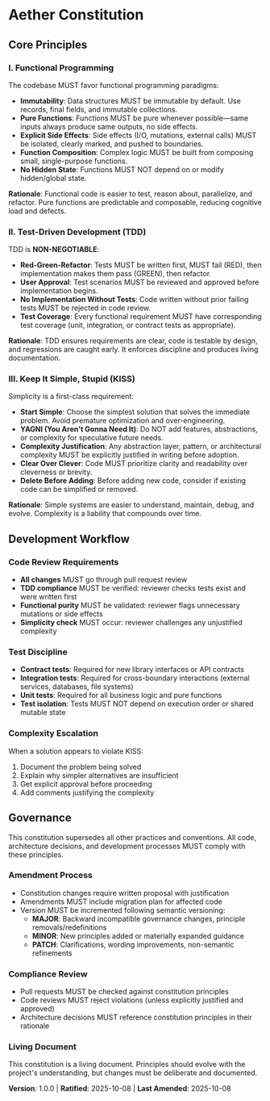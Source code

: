 <!--
SYNC IMPACT REPORT - Constitution v1.0.0
═══════════════════════════════════════════════════════════════════════

VERSION CHANGE: Initial version → 1.0.0
BUMP RATIONALE: Initial constitution ratification with three core principles

PRINCIPLES DEFINED:
  - I. Functional Programming
  - II. Test-Driven Development (TDD)
  - III. Keep It Simple, Stupid (KISS)

SECTIONS ADDED:
  - Core Principles
  - Development Workflow
  - Governance

TEMPLATES STATUS:
  ✅ plan-template.md - Constitution Check section will be populated by /speckit.plan
  ✅ spec-template.md - User scenarios and requirements align with functional, testable approach
  ✅ tasks-template.md - TDD workflow enforced (tests before implementation)
  ⚠️  commands/ directory - Does not exist yet (no updates needed)

FOLLOW-UP TODOS:
  - None (all placeholders filled)

═══════════════════════════════════════════════════════════════════════
-->

# Aether Constitution

## Core Principles

### I. Functional Programming

The codebase MUST favor functional programming paradigms:

- **Immutability**: Data structures MUST be immutable by default. Use records, final fields, and immutable collections.
- **Pure Functions**: Functions MUST be pure whenever possible—same inputs always produce same outputs, no side effects.
- **Explicit Side Effects**: Side effects (I/O, mutations, external calls) MUST be isolated, clearly marked, and pushed to boundaries.
- **Function Composition**: Complex logic MUST be built from composing small, single-purpose functions.
- **No Hidden State**: Functions MUST NOT depend on or modify hidden/global state.

**Rationale**: Functional code is easier to test, reason about, parallelize, and refactor. Pure functions are predictable and composable, reducing cognitive load and defects.

### II. Test-Driven Development (TDD)

TDD is **NON-NEGOTIABLE**:

- **Red-Green-Refactor**: Tests MUST be written first, MUST fail (RED), then implementation makes them pass (GREEN), then refactor.
- **User Approval**: Test scenarios MUST be reviewed and approved before implementation begins.
- **No Implementation Without Tests**: Code written without prior failing tests MUST be rejected in code review.
- **Test Coverage**: Every functional requirement MUST have corresponding test coverage (unit, integration, or contract tests as appropriate).

**Rationale**: TDD ensures requirements are clear, code is testable by design, and regressions are caught early. It enforces discipline and produces living documentation.

### III. Keep It Simple, Stupid (KISS)

Simplicity is a first-class requirement:

- **Start Simple**: Choose the simplest solution that solves the immediate problem. Avoid premature optimization and over-engineering.
- **YAGNI (You Aren't Gonna Need It)**: Do NOT add features, abstractions, or complexity for speculative future needs.
- **Complexity Justification**: Any abstraction layer, pattern, or architectural complexity MUST be explicitly justified in writing before adoption.
- **Clear Over Clever**: Code MUST prioritize clarity and readability over cleverness or brevity.
- **Delete Before Adding**: Before adding new code, consider if existing code can be simplified or removed.

**Rationale**: Simple systems are easier to understand, maintain, debug, and evolve. Complexity is a liability that compounds over time.

## Development Workflow

### Code Review Requirements

- **All changes** MUST go through pull request review
- **TDD compliance** MUST be verified: reviewer checks tests exist and were written first
- **Functional purity** MUST be validated: reviewer flags unnecessary mutations or side effects
- **Simplicity check** MUST occur: reviewer challenges any unjustified complexity

### Test Discipline

- **Contract tests**: Required for new library interfaces or API contracts
- **Integration tests**: Required for cross-boundary interactions (external services, databases, file systems)
- **Unit tests**: Required for all business logic and pure functions
- **Test isolation**: Tests MUST NOT depend on execution order or shared mutable state

### Complexity Escalation

When a solution appears to violate KISS:

1. Document the problem being solved
2. Explain why simpler alternatives are insufficient
3. Get explicit approval before proceeding
4. Add comments justifying the complexity

## Governance

This constitution supersedes all other practices and conventions. All code, architecture decisions, and development processes MUST comply with these principles.

### Amendment Process

- Constitution changes require written proposal with justification
- Amendments MUST include migration plan for affected code
- Version MUST be incremented following semantic versioning:
  - **MAJOR**: Backward incompatible governance changes, principle removals/redefinitions
  - **MINOR**: New principles added or materially expanded guidance
  - **PATCH**: Clarifications, wording improvements, non-semantic refinements

### Compliance Review

- Pull requests MUST be checked against constitution principles
- Code reviews MUST reject violations (unless explicitly justified and approved)
- Architecture decisions MUST reference constitution principles in their rationale

### Living Document

This constitution is a living document. Principles should evolve with the project's understanding, but changes must be deliberate and documented.

**Version**: 1.0.0 | **Ratified**: 2025-10-08 | **Last Amended**: 2025-10-08
